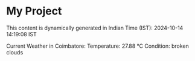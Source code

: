 # My Project

This content is dynamically generated in Indian Time (IST): 2024-10-14 14:19:08 IST


Current Weather in Coimbatore:
Temperature: 27.88 °C
Condition: broken clouds
